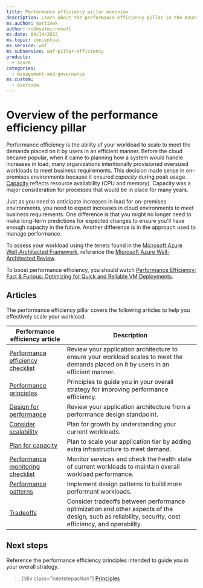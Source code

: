 ```yaml
---
title: Performance efficiency pillar overview
description: Learn about the performance efficiency pillar in the Azure Well-Architected Framework and the importance of scalability.
ms.author: martinek
author: robbyatmicrosoft
ms.date: 04/14/2022
ms.topic: conceptual
ms.service: waf
ms.subservice: waf-pillar-efficiency
products:
  - azure
categories:
  - management-and-governance
ms.custom:
  - overview
---
```


# Overview of the performance efficiency pillar

Performance efficiency is the ability of your workload to scale to meet the demands placed on it by users in an efficient manner. Before the cloud became popular, when it came to planning how a system would handle increases in load, many organizations intentionally provisioned oversized workloads to meet business requirements. This decision made sense in on-premises environments because it ensured *capacity* during peak usage. [Capacity](/azure/api-management/api-management-capacity#what-is-capacity) reflects resource availability (CPU and memory). Capacity was a major consideration for processes that would be in place for many years.

Just as you need to anticipate increases in load for on-premises environments, you need to expect increases in cloud environments to meet business requirements. One difference is that you might no longer need to make long-term predictions for expected changes to ensure you'll have enough capacity in the future. Another difference is in the approach used to manage performance.

To assess your workload using the tenets found in the [Microsoft Azure Well-Architected Framework](/azure/architecture/framework/), reference the [Microsoft Azure Well-Architected Review](/assessments/?id=azure-architecture-review&mode=pre-assessment).

To boost performance efficiency, you should watch [Performance Efficiency: Fast & Furious: Optimizing for Quick and Reliable VM Deployments](/events/all-around-azure-well-architected-the-backstage-tour/performance-efficiency).

## Articles

The performance efficiency pillar covers the following articles to help you effectively scale your workload:

|Performance efficiency article|Description|
|----------------------------|-----------|
|[Performance efficiency checklist](performance-efficiency.md)|Review your application architecture to ensure your workload scales to meet the demands placed on it by users in an efficient manner.|
|[Performance principles](principles.md)|Principles to guide you in your overall strategy for improving performance efficiency.|
|[Design for performance](design-checklist.md)| Review your application architecture from a performance design standpoint.|
|[Consider scalability](design-scale.md)|Plan for growth by understanding your current workloads.|
|[Plan for capacity](design-capacity.md)|Plan to scale your application tier by adding extra infrastructure to meet demand.|
|[Performance monitoring checklist](checklist.md)|Monitor services and check the health state of current workloads to maintain overall workload performance.|
|[Performance patterns](performance-efficiency-patterns.md)|Implement design patterns to build more performant workloads.|
|[Tradeoffs](tradeoffs.md)|Consider tradeoffs between performance optimization and other aspects of the design, such as reliability, security, cost efficiency, and operability.|

## Next steps

Reference the performance efficiency principles intended to guide you in your overall strategy.

> [!div class="nextstepaction"]
> [Principles](principles.md)
